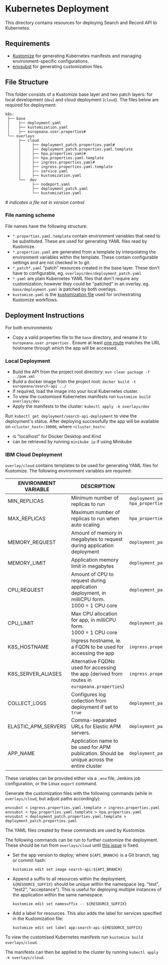 # Kubernetes Deployment

This directory contains resources for deploying Search and Record API to Kubernetes.

## Requirements

- [Kustomize](https://kubectl.docs.kubernetes.io/installation/kustomize/) for generating Kubernetes
  manifests and managing environment-specific configurations.
- [envsubst](https://linux.die.net/man/1/envsubst) for generating customization files.

## File Structure

This folder consists of a Kustomize base layer and two patch layers: for local development (`dev`)
and cloud deployment (`cloud`).
The files below are required for deployment:

 ```
 k8s:
  ├── base
  │    ├── deployment.yaml
  │    ├── kustomization.yaml
  │    ├── europeana.user.properties#
  └── overlays
       ├── cloud
       │     ├── deployment_patch.properties.yaml#
       │     ├── deployment_patch.properties.yaml.template
       │     ├── hpa.properties.yaml#
       │     ├── hpa.properties.yaml.template
       │     ├── ingress.properties.yaml#
       │     ├── ingress.properties.yaml.template
       │     ├── service.yaml
       │     ├── kustomization.yaml
       └──  dev
             ├── nodeport.yaml
             ├── deployment_patch.yaml
             └── kustomization.yaml 
 ```

_# indicates a file not in version control_

### File naming scheme

File names have the following structure:

- `*.properties.yaml.template` contain environment variables that need to be substituted. These are
  used for generating YAML files read by Kustomize.
- `*.properties.yaml` are generated from a template by interpolating the environment variables
  within the template. These contain configurable settings and are not checked in to git.
- `*_patch*.yaml` "patch" resources created in the base layer. These don't have to configurable,
  eg. `overlays/dev/deployment_patch.yaml`
- `*.yaml` are plain Kubernetes YAML files that don't require any customization; however they could
  be "patched" in an overlay. eg. `base/deployment.yaml` is patched by both overlays.
- `kustomize.yaml` is
  the [kustomization file](https://kubectl.docs.kubernetes.io/references/kustomize/glossary/#kustomization)
  used for orchestrating Kustomize workflows.

## Deployment Instructions

For both environments:

- Copy a valid properties file to the `base` directory, and rename it to `europeana.user.properties`
  . Ensure at
  least [one route](https://github.com/europeana/api2/blob/6b0a64770f07a6a45a65f3c17b18bdcbea9010f4/api2-war/src/main/resources/europeana.properties#L5)
  matches the URL hostname through which the app will be accessed.

### Local Deployment

- Build the API from the project root directory: `mvn clean package -f ../pom.xml`
- Build a docker image from the project root: `docker build -t europeana/search-api ../`
- If required, load the image into your local Kubernetes cluster.
- To view the customised Kubernetes manifests run `kustomize build overlays/dev`
- Apply the manifests to the cluster: `kubectl apply -k overlays/dev`

Run `kubectl get deployment/search-api-deployment` to view the deployment's status.
After deploying successfully the app will be available on `<cluster_host>:30000`,
where `<cluster_host>`:

- is "localhost" for Docker Desktop and Kind
- can be retrieved by running `minikube ip` if using Minikube

### IBM Cloud Deployment

`overlay/cloud` contains templates to be used for generating YAML files for Kustomize.
The following environment variables are required:

| ENVIRONMENT VARIABLE  | DESCRIPTION                                                                                     | USED BY                                                                         |
|-----------------------|-------------------------------------------------------------------------------------------------|---------------------------------------------------------------------------------|
| MIN_REPLICAS          | Minimum number of replicas to run                                                               | `deployment_patch.properties.yaml.template`<br/> `hpa_properties.yaml.template` |
| MAX_REPLICAS          | Maximum number of replicas to run when auto scaling                                             | `hpa_properties.yaml.template`                                                  |
| MEMORY_REQUEST        | Amount of memory in megabytes to request during application deployment                          | `deployment_patch.properties.yaml.template`                                     |
| MEMORY_LIMIT          | Application memory limit in megabytes                                                           | `deployment_patch.properties.yaml.template`                                     |
| CPU_REQUEST           | Amount of CPU to request during application deployment, in milliCPU form. <br>1000 = 1 CPU core | `deployment_patch.properties.yaml.template`                                     |
| CPU_LIMIT             | Max CPU allocation for app, in milliCPU form. <br> 1000 = 1 CPU core                            | `deployment_patch.properties.yaml.template`                                     |
| K8S_HOSTNAME   | Ingress hostname, ie. a FQDN to be used for accessing the app                                   | `ingress.properties.yaml.template`                                              |
| K8S_SERVER_ALIASES    | Alternative FQDNs used for accessing the app (derived from routes in `europeana.properties`)    | `ingress.properties.yaml.template`                                              |
| COLLECT_LOGS          | Configures log collection from deployment if set to `true`                                      | `deployment_patch.properties.yaml.template`                                     |
| ELASTIC_APM_SERVERS          | Comma-separated URLs for Elastic APM servers.                                                   | `deployment_patch.properties.yaml.template`                                     |
| APP_NAME          | Application name to be used for APM publication. Should be unique across the entire cluster     | `deployment_patch.properties.yaml.template`                                     |

These variables can be provided either via a `.env` file, Jenkins job configuration, or the Linux `export`
command.

Generate the customization files with the following commands (while in `overlays/cloud`, but adjust paths accordingly):

```
envsubst < ingress.properties.yaml.template > ingress.properties.yaml
envsubst < hpa.properties.yaml.template > hpa.properties.yaml
envsubst < deployment_patch.properties.yaml.template > deployment_patch.properties.yaml
```
The YAML files created by these commands are used by Kustomize.

The following commands can be run to further customize the deployment. These should be run from `overlays/cloud` until [this issue](https://github.com/kubernetes-sigs/kustomize/issues/2803) is fixed.

* Set the app version to deploy; where `${API_BRANCH}` is a Git branch, tag or commit hash:
  ```
  kustomize edit set image search-api:${API_BRANCH}
  ```
* Append a suffix to all resources within the deployment; `${RESOURCE_SUFFIX}` should be unique within the namespace (eg. "test", "test2", "acceptance"). This is useful for deploying multiple instances of the application within the same namespace.
  ```
  kustomize edit set namesuffix -- ${RESOURCE_SUFFIX}
  ```
* Add a label for resources. This also adds the label for services specified in the Kustomization file:
  ```
  kustomize edit set label app:search-api-${RESOURCE_SUFFIX}
  ```


To view the customised Kubernetes manifests run `kustomize build overlays/cloud`. 

The manifests can then be applied to the cluster by running `kubectl apply -k overlays/cloud`.
